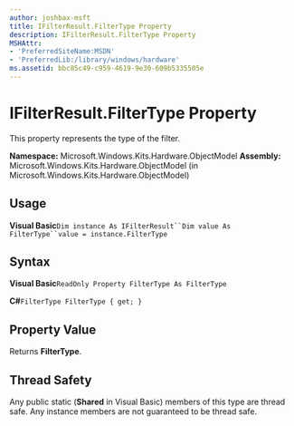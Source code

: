 ```yaml
---
author: joshbax-msft
title: IFilterResult.FilterType Property
description: IFilterResult.FilterType Property
MSHAttr:
- 'PreferredSiteName:MSDN'
- 'PreferredLib:/library/windows/hardware'
ms.assetid: bbc85c49-c959-4619-9e30-609b5335505e
---
```


# IFilterResult.FilterType Property


This property represents the type of the filter.

**Namespace:** Microsoft.Windows.Kits.Hardware.ObjectModel **Assembly:** Microsoft.Windows.Kits.Hardware.ObjectModel (in Microsoft.Windows.Kits.Hardware.ObjectModel)

## Usage


**Visual Basic**`Dim instance As IFilterResult``Dim value As FilterType``value = instance.FilterType`

## Syntax


**Visual Basic**`ReadOnly Property FilterType As FilterType`

**C#**`FilterType FilterType { get; }`

## Property Value


Returns **FilterType**.

## Thread Safety


Any public static (**Shared** in Visual Basic) members of this type are thread safe. Any instance members are not guaranteed to be thread safe.

 

 






